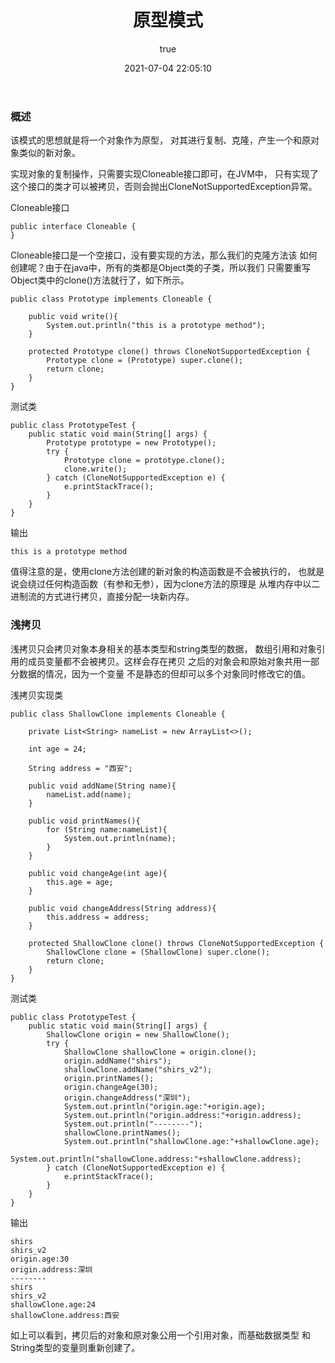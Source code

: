 ﻿---
title: 原型模式
date: 2021-07-04 22:05:10
permalink: /pages/8309a5b876fc9008
categories: 
  - 后端
  - 设计模式
tags: 
  - null
author: 
  name: shirongsheng
  link: https://github.com/shirongsheng
---

### 概述

该模式的思想就是将一个对象作为原型，
对其进行复制、克隆，产生一个和原对象类似的新对象。

实现对象的复制操作，只需要实现Cloneable接口即可，在JVM中，
只有实现了这个接口的类才可以被拷贝，否则会抛出CloneNotSupportedException异常。

Cloneable接口

```
public interface Cloneable {
}
```

Cloneable接口是一个空接口，没有要实现的方法，那么我们的克隆方法该
如何创建呢？由于在java中，所有的类都是Object类的子类，所以我们
只需要重写Object类中的clone()方法就行了，如下所示。

```
public class Prototype implements Cloneable {

    public void write(){
        System.out.println("this is a prototype method");
    }

    protected Prototype clone() throws CloneNotSupportedException {
        Prototype clone = (Prototype) super.clone();
        return clone;
    }
}
```

测试类

```
public class PrototypeTest {
    public static void main(String[] args) {
        Prototype prototype = new Prototype();
        try {
            Prototype clone = prototype.clone();
            clone.write();
        } catch (CloneNotSupportedException e) {
            e.printStackTrace();
        }
    }
}
```

输出

```
this is a prototype method
```


值得注意的是，使用clone方法创建的新对象的构造函数是不会被执行的，
也就是说会绕过任何构造函数（有参和无参），因为clone方法的原理是
从堆内存中以二进制流的方式进行拷贝，直接分配一块新内存。

### 浅拷贝 

浅拷贝只会拷贝对象本身相关的基本类型和string类型的数据，
数组引用和对象引用的成员变量都不会被拷贝。这样会存在拷贝
之后的对象会和原始对象共用一部分数据的情况，因为一个变量
不是静态的但却可以多个对象同时修改它的值。

浅拷贝实现类      

```
public class ShallowClone implements Cloneable {

    private List<String> nameList = new ArrayList<>();

    int age = 24;

    String address = "西安";

    public void addName(String name){
        nameList.add(name);
    }

    public void printNames(){
        for (String name:nameList){
            System.out.println(name);
        }
    }

    public void changeAge(int age){
        this.age = age;
    }

    public void changeAddress(String address){
        this.address = address;
    }

    protected ShallowClone clone() throws CloneNotSupportedException {
        ShallowClone clone = (ShallowClone) super.clone();
        return clone;
    }
}
```


测试类

```
public class PrototypeTest {
    public static void main(String[] args) {
        ShallowClone origin = new ShallowClone();
        try {
            ShallowClone shallowClone = origin.clone();
            origin.addName("shirs");
            shallowClone.addName("shirs_v2");
            origin.printNames();
            origin.changeAge(30);
            origin.changeAddress("深圳");
            System.out.println("origin.age:"+origin.age);
            System.out.println("origin.address:"+origin.address);
            System.out.println("--------");
            shallowClone.printNames();
            System.out.println("shallowClone.age:"+shallowClone.age);
            System.out.println("shallowClone.address:"+shallowClone.address);
        } catch (CloneNotSupportedException e) {
            e.printStackTrace();
        }
    }
}
```

输出  

```
shirs
shirs_v2
origin.age:30
origin.address:深圳
--------
shirs
shirs_v2
shallowClone.age:24
shallowClone.address:西安
```

如上可以看到，拷贝后的对象和原对象公用一个引用对象，而基础数据类型
和String类型的变量则重新创建了。


